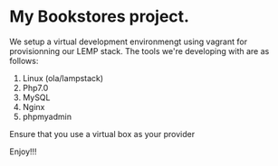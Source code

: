 My Bookstores project.
======================
We setup a virtual development environmengt using vagrant for provisionning our LEMP stack.
The tools we're developing with are as follows:

1.	Linux (ola/lampstack)
2.	Php7.0
3.	MySQL
4.	Nginx
5.	phpmyadmin

Ensure that you use a virtual box as your provider

Enjoy!!!
